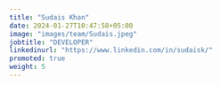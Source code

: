 ```yaml
---
title: "Sudais Khan"
date: 2024-01-27T10:47:58+05:00
image: "images/team/Sudais.jpeg"
jobtitle: "DEVELOPER"
linkedinurl: "https://www.linkedin.com/in/sudaisk/"
promoted: true
weight: 5
---
```

